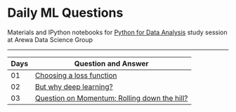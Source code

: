 
# Daily ML Questions 

Materials and IPython notebooks for [Python for Data Analysis](https://wesmckinney.com/book/python-basics.html) study session at Arewa Data Science Group
****


| Days  |  Question and Answer  |
| ------------- | ------------- |
| 01   | [ Choosing a loss function](https://github.com/shmuhammad2004/dailyml/blob/main/daily_0002) | 
| 02   |  [But why deep learning?](https://github.com/shmuhammad2004/dailyml/blob/main/daily_0001)  |
| 03   |  [Question on Momentum: Rolling down the hill?](https://github.com/shmuhammad2004/dailyml/blob/main/daily_0003)  |
